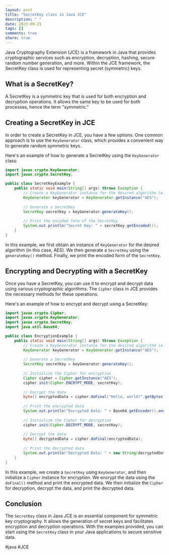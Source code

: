 ```yaml
---
layout: post
title: "SecretKey class in Java JCE"
description: " "
date: 2023-09-21
tags: []
comments: true
share: true
---
```


Java Cryptography Extension (JCE) is a framework in Java that provides cryptographic services such as encryption, decryption, hashing, secure random number generation, and more. Within the JCE framework, the SecretKey class is used for representing secret (symmetric) keys.

## What is a SecretKey?

A SecretKey is a symmetric key that is used for both encryption and decryption operations. It allows the same key to be used for both processes, hence the term "symmetric."

## Creating a SecretKey in JCE

In order to create a SecretKey in JCE, you have a few options. One common approach is to use the `KeyGenerator` class, which provides a convenient way to generate random symmetric keys.

Here's an example of how to generate a SecretKey using the `KeyGenerator` class:

```java
import javax.crypto.KeyGenerator;
import javax.crypto.SecretKey;

public class SecretKeyExample {
    public static void main(String[] args) throws Exception {
        // Create a KeyGenerator instance for the desired algorithm (e.g., AES)
        KeyGenerator keyGenerator = KeyGenerator.getInstance("AES");
        
        // Generate a SecretKey
        SecretKey secretKey = keyGenerator.generateKey();
        
        // Print the encoded form of the SecretKey
        System.out.println("Secret Key: " + secretKey.getEncoded());
    }
}
```

In this example, we first obtain an instance of `KeyGenerator` for the desired algorithm (in this case, AES). We then generate a `SecretKey` using the `generateKey()` method. Finally, we print the encoded form of the `SecretKey`.

## Encrypting and Decrypting with a SecretKey

Once you have a SecretKey, you can use it to encrypt and decrypt data using various cryptographic algorithms. The `Cipher` class in JCE provides the necessary methods for these operations.

Here's an example of how to encrypt and decrypt using a SecretKey:

```java
import javax.crypto.Cipher;
import javax.crypto.KeyGenerator;
import javax.crypto.SecretKey;
import java.util.Base64;

public class EncryptionExample {
    public static void main(String[] args) throws Exception {
        // Create a KeyGenerator instance for the desired algorithm (e.g., AES)
        KeyGenerator keyGenerator = KeyGenerator.getInstance("AES");
        
        // Generate a SecretKey
        SecretKey secretKey = keyGenerator.generateKey();
        
        // Initialize the Cipher for encryption
        Cipher cipher = Cipher.getInstance("AES");
        cipher.init(Cipher.ENCRYPT_MODE, secretKey);
        
        // Encrypt the data
        byte[] encryptedData = cipher.doFinal("Hello, world!".getBytes());
        
        // Print the encrypted data
        System.out.println("Encrypted Data: " + Base64.getEncoder().encodeToString(encryptedData));
        
        // Initialize the Cipher for decryption
        cipher.init(Cipher.DECRYPT_MODE, secretKey);
        
        // Decrypt the data
        byte[] decryptedData = cipher.doFinal(encryptedData);
        
        // Print the decrypted data
        System.out.println("Decrypted Data: " + new String(decryptedData));
    }
}
```

In this example, we create a `SecretKey` using `KeyGenerator`, and then initialize a `Cipher` instance for encryption. We encrypt the data using the `doFinal()` method and print the encrypted data. We then initialize the `Cipher` for decryption, decrypt the data, and print the decrypted data.

## Conclusion

The `SecretKey` class in Java JCE is an essential component for symmetric key cryptography. It allows the generation of secret keys and facilitates encryption and decryption operations. With the examples provided, you can start using the `SecretKey` class in your Java applications to secure sensitive data.

#java #JCE